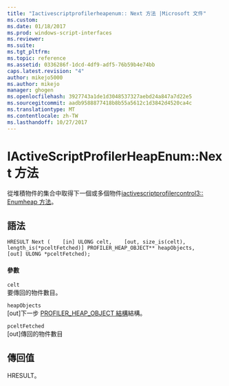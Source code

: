 ```yaml
---
title: "Iactivescriptprofilerheapenum:: Next 方法 |Microsoft 文件"
ms.custom: 
ms.date: 01/18/2017
ms.prod: windows-script-interfaces
ms.reviewer: 
ms.suite: 
ms.tgt_pltfrm: 
ms.topic: reference
ms.assetid: 0336286f-1dcd-4df9-adf5-76b59b4e74bb
caps.latest.revision: "4"
author: mikejo5000
ms.author: mikejo
manager: ghogen
ms.openlocfilehash: 3927743a1de1d3048537327aebd24a847a7d22e5
ms.sourcegitcommit: aadb9588877418b8b55a5612c1d3842d4520ca4c
ms.translationtype: MT
ms.contentlocale: zh-TW
ms.lasthandoff: 10/27/2017
---
```

# <a name="iactivescriptprofilerheapenumnext-method"></a>IActiveScriptProfilerHeapEnum::Next 方法
從堆積物件的集合中取得下一個或多個物件[iactivescriptprofilercontrol3:: Enumheap 方法](../../winscript/reference/iactivescriptprofilercontrol3-enumheap-method.md)。  
  
## <a name="syntax"></a>語法  
  
```  
HRESULT Next (    [in] ULONG celt,    [out, size_is(celt), length_is(*pceltFetched)] PROFILER_HEAP_OBJECT** heapObjects,     [out] ULONG *pceltFetched);  
```  
  
#### <a name="parameters"></a>參數  
 `celt`  
 要傳回的物件數目。  
  
 `heapObjects`  
 [out]下一步 [PROFILER_HEAP_OBJECT 結構](../../winscript/reference/profiler-heap-object-structure.md)結構。  
  
 `pceltFetched`  
 [out]傳回的物件數目  
  
## <a name="return-value"></a>傳回值  
 HRESULT。